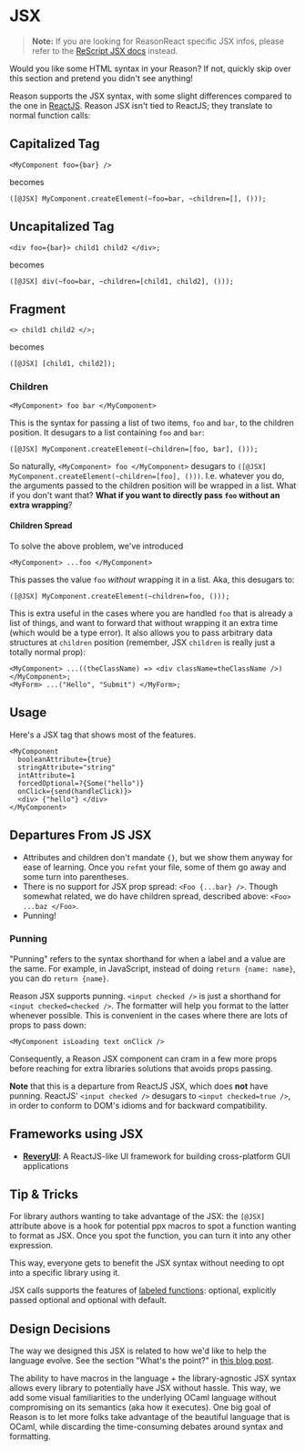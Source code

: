 # JSX

> **Note:** If you are looking for ReasonReact specific JSX infos, please refer to the [ReScript JSX docs](https://rescript-lang.org/docs/manual/v8.0.0/jsx) instead.

Would you like some HTML syntax in your Reason? If not, quickly skip over this section and pretend you didn't see anything!

Reason supports the JSX syntax, with some slight differences compared to the one in [ReactJS](https://facebook.github.io/react/docs/introducing-jsx.html). Reason JSX isn't tied to ReactJS; they translate to normal function calls:

## [](#capitalized-tag)Capitalized Tag

```reason
<MyComponent foo={bar} />

```

becomes

```reason
([@JSX] MyComponent.createElement(~foo=bar, ~children=[], ()));

```

## [](#uncapitalized-tag)Uncapitalized Tag

```reason
<div foo={bar}> child1 child2 </div>;

```

becomes

```reason
([@JSX] div(~foo=bar, ~children=[child1, child2], ()));

```

## [](#fragment)Fragment

```reason
<> child1 child2 </>;

```

becomes

```reason
([@JSX] [child1, child2]);

```

### [](#children)Children

```reason
<MyComponent> foo bar </MyComponent>

```

This is the syntax for passing a list of two items, `foo` and `bar`, to the children position. It desugars to a list containing `foo` and `bar`:

```reason
([@JSX] MyComponent.createElement(~children=[foo, bar], ()));

```

So naturally, `<MyComponent> foo </MyComponent>` desugars to `([@JSX] MyComponent.createElement(~children=[foo], ()))`. I.e. whatever you do, the arguments passed to the children position will be wrapped in a list. What if you don't want that? **What if you want to directly pass `foo` without an extra wrapping**?

#### [](#children-spread)Children Spread

To solve the above problem, we've introduced

```reason
<MyComponent> ...foo </MyComponent>

```

This passes the value `foo` *without* wrapping it in a list. Aka, this desugars to:

```reason
([@JSX] MyComponent.createElement(~children=foo, ()));

```

This is extra useful in the cases where you are handled `foo` that is already a list of things, and want to forward that without wrapping it an extra time (which would be a type error). It also allows you to pass arbitrary data structures at `children` position (remember, JSX `children` is really just a totally normal prop):

```reason
<MyComponent> ...((theClassName) => <div className=theClassName />) </MyComponent>;
<MyForm> ...("Hello", "Submit") </MyForm>;

```

## [](#usage)Usage

Here's a JSX tag that shows most of the features.

```reason
<MyComponent
  booleanAttribute={true}
  stringAttribute="string"
  intAttribute=1
  forcedOptional=?{Some("hello")}
  onClick={send(handleClick)}>
  <div> {"hello"} </div>
</MyComponent>

```

## [](#departures-from-js-jsx)Departures From JS JSX

*   Attributes and children don't mandate `{}`, but we show them anyway for ease of learning. Once you `refmt` your file, some of them go away and some turn into parentheses.
*   There is no support for JSX prop spread: `<Foo {...bar} />`. Though somewhat related, we do have children spread, described above: `<Foo> ...baz </Foo>`.
*   Punning!

### [](#punning)Punning

"Punning" refers to the syntax shorthand for when a label and a value are the same. For example, in JavaScript, instead of doing `return {name: name}`, you can do `return {name}`.

Reason JSX supports punning. `<input checked />` is just a shorthand for `<input checked=checked />`. The formatter will help you format to the latter whenever possible. This is convenient in the cases where there are lots of props to pass down:

```reason
<MyComponent isLoading text onClick />

```

Consequently, a Reason JSX component can cram in a few more props before reaching for extra libraries solutions that avoids props passing.

**Note** that this is a departure from ReactJS JSX, which does **not** have punning. ReactJS' `<input checked />` desugars to `<input checked=true />`, in order to conform to DOM's idioms and for backward compatibility.

## [](#frameworks-using-jsx)Frameworks using JSX

*   [**ReveryUI**](https://www.outrunlabs.com/revery/api/revery/#Overview): A ReactJS-like UI framework for building cross-platform GUI applications

## [](#tip-tricks)Tip & Tricks

For library authors wanting to take advantage of the JSX: the `[@JSX]` attribute above is a hook for potential ppx macros to spot a function wanting to format as JSX. Once you spot the function, you can turn it into any other expression.

This way, everyone gets to benefit the JSX syntax without needing to opt into a specific library using it.

JSX calls supports the features of [labeled functions](https://reasonml.github.io/docs/en/function#labeled-arguments): optional, explicitly passed optional and optional with default.

## [](#design-decisions)Design Decisions

The way we designed this JSX is related to how we'd like to help the language evolve. See the section "What's the point?" in [this blog post](https://medium.com/@chenglou/cool-things-reason-formatter-does-9e1f79e25a82).

The ability to have macros in the language + the library-agnostic JSX syntax allows every library to potentially have JSX without hassle. This way, we add some visual familiarities to the underlying OCaml language without compromising on its semantics (aka how it executes). One big goal of Reason is to let more folks take advantage of the beautiful language that is OCaml, while discarding the time-consuming debates around syntax and formatting.
